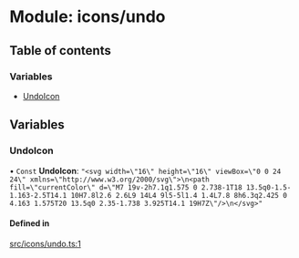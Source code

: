 # Module: icons/undo

## Table of contents

### Variables

- [UndoIcon](icons_undo.md#undoicon)

## Variables

### UndoIcon

• `Const` **UndoIcon**: ``"<svg width=\"16\" height=\"16\" viewBox=\"0 0 24 24\" xmlns=\"http://www.w3.org/2000/svg\">\n<path fill=\"currentColor\" d=\"M7 19v-2h7.1q1.575 0 2.738-1T18 13.5q0-1.5-1.163-2.5T14.1 10H7.8l2.6 2.6L9 14L4 9l5-5l1.4 1.4L7.8 8h6.3q2.425 0 4.163 1.575T20 13.5q0 2.35-1.738 3.925T14.1 19H7Z\"/>\n</svg>"``

#### Defined in

[src/icons/undo.ts:1](https://github.com/fabwcie/drawer/blob/6f6bdfc/src/icons/undo.ts#L1)
